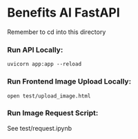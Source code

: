 # Benefits AI FastAPI

Remember to cd into this directory

### Run API Locally:
```
uvicorn app:app --reload
```

### Run Frontend Image Upload Locally:
```
open test/upload_image.html
```

### Run Image Request Script:
See test/request.ipynb